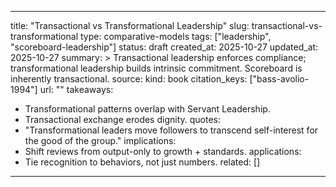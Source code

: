 
---
title: "Transactional vs Transformational Leadership"
slug: transactional-vs-transformational
type: comparative-models
tags: ["leadership", "scoreboard-leadership"]
status: draft
created_at: 2025-10-27
updated_at: 2025-10-27
summary: >
  Transactional leadership enforces compliance; transformational leadership builds intrinsic commitment. Scoreboard is inherently transactional.
source:
  kind: book
  citation_keys: ["bass-avolio-1994"]
  url: ""
takeaways:
  - Transformational patterns overlap with Servant Leadership.
  - Transactional exchange erodes dignity.
quotes:
  - "Transformational leaders move followers to transcend self-interest for the good of the group."
implications:
  - Shift reviews from output-only to growth + standards.
applications:
  - Tie recognition to behaviors, not just numbers.
related: []
---
